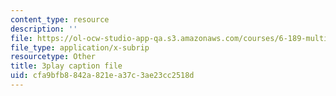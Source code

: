 ```yaml
---
content_type: resource
description: ''
file: https://ol-ocw-studio-app-qa.s3.amazonaws.com/courses/6-189-multicore-programming-primer-january-iap-2007/cfa9bfb8842a821ea37c3ae23cc2518d_Y1mrnc1hz9g.srt
file_type: application/x-subrip
resourcetype: Other
title: 3play caption file
uid: cfa9bfb8-842a-821e-a37c-3ae23cc2518d
---
```

